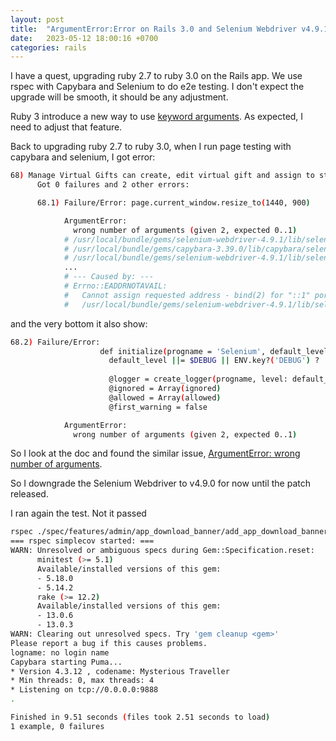 ```yaml
---
layout: post
title:  "ArgumentError:Error on Rails 3.0 and Selenium Webdriver v4.9.1"
date:   2023-05-12 18:00:16 +0700
categories: rails
---
```

I have a quest, upgrading ruby 2.7 to ruby 3.0 on the Rails app. We use rspec with Capybara and Selenium to do e2e testing. I don't expect the upgrade will be smooth, it should be any adjustment.

Ruby 3 introduce a new way to use [keyword arguments](https://www.ruby-lang.org/en/news/2019/12/12/separation-of-positional-and-keyword-arguments-in-ruby-3-0/). As expected, I need to adjust that feature.

Back to upgrading ruby 2.7 to ruby 3.0, when I run page testing with capybara and selenium, I got error:

```sh
68) Manage Virtual Gifts can create, edit virtual gift and assign to stream using content targetings
      Got 0 failures and 2 other errors:

      68.1) Failure/Error: page.current_window.resize_to(1440, 900)

            ArgumentError:
              wrong number of arguments (given 2, expected 0..1)
            # /usr/local/bundle/gems/selenium-webdriver-4.9.1/lib/selenium/webdriver/common/logger.rb:51:in `initialize'
            # /usr/local/bundle/gems/capybara-3.39.0/lib/capybara/selenium/logger_suppressor.rb:8:in `initialize'
            # /usr/local/bundle/gems/selenium-webdriver-4.9.1/lib/selenium/
            ...
            # --- Caused by: ---
            # Errno::EADDRNOTAVAIL:
            #   Cannot assign requested address - bind(2) for "::1" port 9515
            #   /usr/local/bundle/gems/selenium-webdriver-4.9.1/lib/selenium/webdriver/common/port_prober.rb:35:in `initialize'
```

and the very bottom it also show:

```sh
68.2) Failure/Error:
                    def initialize(progname = 'Selenium', default_level: nil, ignored: nil, allowed: nil)
                      default_level ||= $DEBUG || ENV.key?('DEBUG') ? :debug : :warn
              
                      @logger = create_logger(progname, level: default_level)
                      @ignored = Array(ignored)
                      @allowed = Array(allowed)
                      @first_warning = false

            ArgumentError:
              wrong number of arguments (given 2, expected 0..1)
```

So I look at the doc and found the similar issue, [ArgumentError: wrong number of arguments](https://github-com.translate.goog/teamcapybara/capybara/issues/2666?_x_tr_sl=auto&_x_tr_tl=en&_x_tr_hl=en&_x_tr_pto=wapp).

So I downgrade the Selenium Webdriver to v4.9.0 for now until the patch released.

I ran again the test. Not it passed

```sh
rspec ./spec/features/admin/app_download_banner/add_app_download_banner_spec.rb
=== rspec simplecov started: ===
WARN: Unresolved or ambiguous specs during Gem::Specification.reset:
      minitest (>= 5.1)
      Available/installed versions of this gem:
      - 5.18.0
      - 5.14.2
      rake (>= 12.2)
      Available/installed versions of this gem:
      - 13.0.6
      - 13.0.3
WARN: Clearing out unresolved specs. Try 'gem cleanup <gem>'
Please report a bug if this causes problems.
logname: no login name
Capybara starting Puma...
* Version 4.3.12 , codename: Mysterious Traveller
* Min threads: 0, max threads: 4
* Listening on tcp://0.0.0.0:9888
.

Finished in 9.51 seconds (files took 2.51 seconds to load)
1 example, 0 failures
```

